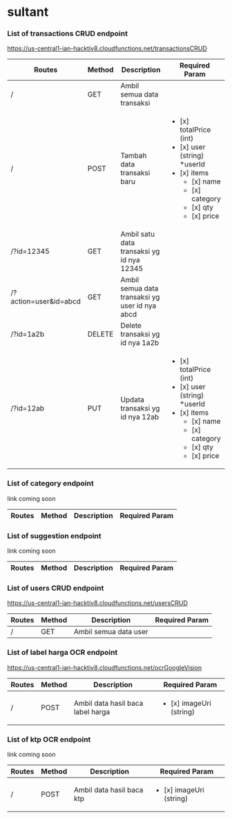 # sultant

### List of transactions CRUD endpoint
https://us-central1-ian-hacktiv8.cloudfunctions.net/transactionsCRUD

| Routes       | Method | Description | Required Param |
|--------------|--------|-------------|----------------|
|/   |GET    |Ambil semua data transaksi      | |
|/   |POST    |Tambah data transaksi baru      |<ul><li>[x] totalPrice (int)</li><li>[x] user (string) *userId </li><li>[x] items <ul><li>[x] name</li><li>[x] category</li><li>[x] qty</li><li>[x] price</li></ul></li></ul>           |
|/?id=12345   |GET    |Ambil satu data transaksi yg id nya 12345      |               |
|/?action=user&id=abcd   |GET    |Ambil semua data transaksi yg user id nya abcd      |               |
|/?id=1a2b   |DELETE    |Delete transaksi yg id nya 1a2b      |               |
|/?id=12ab   |PUT    |Updata transaksi yg id nya 12ab      |<ul><li>[x] totalPrice (int) </li><li>[x] user (string) *userId </li><li>[x] items <ul><li>[x] name</li><li>[x] category</li><li>[x] qty</li><li>[x] price</li></ul></li></ul>                |

### List of category endpoint
link coming soon

| Routes       | Method | Description | Required Param |
|--------------|--------|-------------|----------------|

### List of suggestion endpoint
link coming soon

| Routes       | Method | Description | Required Param |
|--------------|--------|-------------|----------------|

### List of users CRUD endpoint
https://us-central1-ian-hacktiv8.cloudfunctions.net/usersCRUD

| Routes       | Method | Description | Required Param |
|--------------|--------|-------------|----------------|
|/   |GET    |Ambil semua data user      | |

### List of label harga OCR endpoint
https://us-central1-ian-hacktiv8.cloudfunctions.net/ocrGoogleVision

| Routes       | Method | Description | Required Param |
|--------------|--------|-------------|----------------|
|/   |POST    |Ambil data hasil baca label harga      |<ul><li>[x] imageUri (string) </li> |
  
### List of ktp OCR endpoint

link coming soon

| Routes       | Method | Description | Required Param |
|--------------|--------|-------------|----------------|
|/   |POST    |Ambil data hasil baca ktp      |<ul><li>[x] imageUri (string) </li> |
